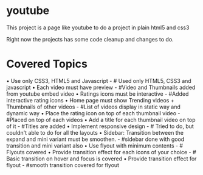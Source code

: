 # youtube

This project is a page like youtube to do a project in plain html5 and css3

Right now the projects has some code cleanup and changes to do.

# Covered Topics
•	Use only CSS3, HTML5 and  Javascript - # Used only HTML5, CSS3 and javascript
•	Each video must have preview - #Video and Thumbnails added from youtube embed video
•	Ratings icons must be interactive - #Added interactive rating icons
•	Home page must show Trending videos + Thumbnails of other videos - #List of videos display in static way and dynamic way
•	Place the rating icon on top of each thumbnail video - #Placed on top of each videos
•	Add a title for each thumbnail video on top of it - #Titles are added
•	Implement responsive design - # Tried to do, but couldn't able to do for all the layouts
•	Sidebar: Transition between the expand and mini variant must be smoothen. - #sidebar done with good transition and mini variant also
•	Use flyout with minimum contents - # Flyouts covered
•	Provide transition effect for each icons of your choice - # Basic transition on hover and focus is covered
•	Provide transition effect for flyout - #smooth transition covered for flyout

